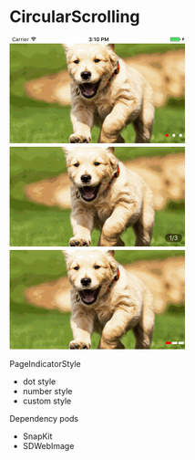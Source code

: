 # CircularScrolling

![image](https://github.com/KanLei/CircularScrolling/blob/master/scrollimage.gif)


PageIndicatorStyle
- dot style
- number style
- custom style

Dependency pods
- SnapKit
- SDWebImage
